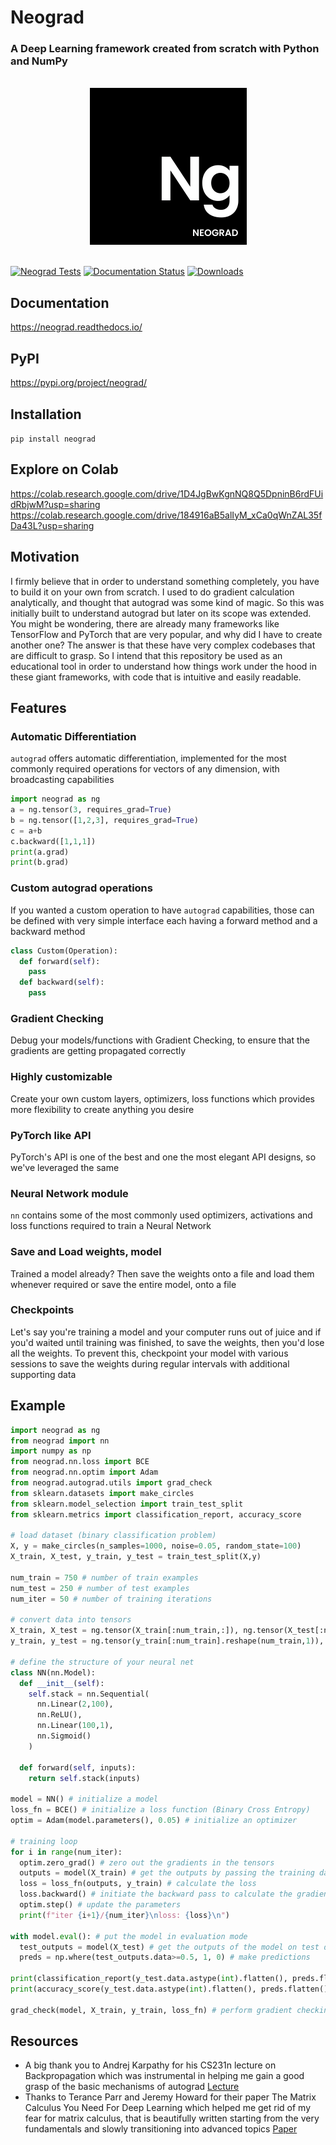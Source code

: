 # Neograd
### A Deep Learning framework created from scratch with Python and NumPy

<br>
<div align="center">
  <img width="251" alt="image" src="https://github.com/pranftw/neograd/raw/main/ng.png">
</div>
<br>

[![Neograd Tests](https://github.com/pranftw/neograd/actions/workflows/python-app.yml/badge.svg)](https://github.com/pranftw/neograd/actions/workflows/python-app.yml)
[![Documentation Status](https://readthedocs.org/projects/neograd/badge/?version=latest)](https://neograd.readthedocs.io/en/latest/?badge=latest)
[![Downloads](https://static.pepy.tech/personalized-badge/neograd?period=total&units=international_system&left_color=blue&right_color=orange&left_text=Downloads)](https://pepy.tech/project/neograd)

## Documentation
https://neograd.readthedocs.io/

## PyPI
https://pypi.org/project/neograd/

## Installation
`pip install neograd`

## Explore on Colab
https://colab.research.google.com/drive/1D4JgBwKgnNQ8Q5DpninB6rdFUidRbjwM?usp=sharing
https://colab.research.google.com/drive/184916aB5alIyM_xCa0qWnZAL35fDa43L?usp=sharing

## Motivation
I firmly believe that in order to understand something completely, you have to build it on your own from scratch. I used to do gradient calculation analytically, and thought that autograd was some kind of magic. So this was initially built to understand autograd but later on its scope was extended. You might be wondering, there are already many frameworks like TensorFlow and PyTorch that are very popular, and why did I have to create another one? The answer is that these have very complex codebases that are difficult to grasp. So I intend that this repository be used as an educational tool in order to understand how things work under the hood in these giant frameworks, with code that is intuitive and easily readable.

## Features
### Automatic Differentiation
`autograd` offers automatic differentiation, implemented for the most commonly required operations for vectors of any dimension, with broadcasting capabilities
```python
import neograd as ng
a = ng.tensor(3, requires_grad=True)
b = ng.tensor([1,2,3], requires_grad=True)
c = a+b
c.backward([1,1,1])
print(a.grad)
print(b.grad)
```
### Custom autograd operations
If you wanted a custom operation to have `autograd` capabilities, those can be defined with very simple interface each having a forward method and a backward method
```python
class Custom(Operation):
  def forward(self):
    pass
  def backward(self):
    pass
```
### Gradient Checking
Debug your models/functions with Gradient Checking, to ensure that the gradients are getting propagated correctly
### Highly customizable
Create your own custom layers, optimizers, loss functions which provides more flexibility to create anything you
desire
### PyTorch like API
PyTorch's API is one of the best and one the most elegant API designs, so we've leveraged the same
### Neural Network module
`nn` contains some of the most commonly used optimizers, activations and loss functions required to train a Neural Network
### Save and Load weights, model
Trained a model already? Then save the weights onto a file and load them whenever required or save the entire model, onto a file
### Checkpoints
Let's say you're training a model and your computer runs out of juice and if you'd waited until training was finished, to save the weights, then you'd lose all the weights. To prevent this, checkpoint your model with various sessions to save the weights during regular intervals with additional supporting data

## Example
```python
import neograd as ng
from neograd import nn
import numpy as np
from neograd.nn.loss import BCE
from neograd.nn.optim import Adam
from neograd.autograd.utils import grad_check
from sklearn.datasets import make_circles
from sklearn.model_selection import train_test_split
from sklearn.metrics import classification_report, accuracy_score

# load dataset (binary classification problem)
X, y = make_circles(n_samples=1000, noise=0.05, random_state=100)
X_train, X_test, y_train, y_test = train_test_split(X,y)

num_train = 750 # number of train examples
num_test = 250 # number of test examples
num_iter = 50 # number of training iterations

# convert data into tensors
X_train, X_test = ng.tensor(X_train[:num_train,:]), ng.tensor(X_test[:num_test,:])
y_train, y_test = ng.tensor(y_train[:num_train].reshape(num_train,1)), ng.tensor(y_test[:num_test].reshape(num_test,1))

# define the structure of your neural net
class NN(nn.Model):
  def __init__(self):
    self.stack = nn.Sequential(
      nn.Linear(2,100),
      nn.ReLU(),
      nn.Linear(100,1),
      nn.Sigmoid()
    )
  
  def forward(self, inputs):
    return self.stack(inputs)

model = NN() # initialize a model
loss_fn = BCE() # initialize a loss function (Binary Cross Entropy)
optim = Adam(model.parameters(), 0.05) # initialize an optimizer

# training loop
for i in range(num_iter):
  optim.zero_grad() # zero out the gradients in the tensors
  outputs = model(X_train) # get the outputs by passing the training data to your model
  loss = loss_fn(outputs, y_train) # calculate the loss
  loss.backward() # initiate the backward pass to calculate the gradients
  optim.step() # update the parameters
  print(f"iter {i+1}/{num_iter}\nloss: {loss}\n")

with model.eval(): # put the model in evaluation mode
  test_outputs = model(X_test) # get the outputs of the model on test data
  preds = np.where(test_outputs.data>=0.5, 1, 0) # make predictions

print(classification_report(y_test.data.astype(int).flatten(), preds.flatten()))
print(accuracy_score(y_test.data.astype(int).flatten(), preds.flatten()))

grad_check(model, X_train, y_train, loss_fn) # perform gradient checking in your model
```

## Resources
- A big thank you to Andrej Karpathy for his CS231n lecture on Backpropagation which was instrumental in helping me gain a good grasp of the basic mechanisms of autograd
[Lecture](https://youtu.be/i94OvYb6noo)
- Thanks to Terance Parr and Jeremy Howard for their paper The Matrix Calculus You Need For Deep Learning which helped me get rid of my fear for matrix calculus, that is beautifully written starting from the very fundamentals and slowly transitioning into advanced topics
[Paper](https://arxiv.org/abs/1802.01528)
